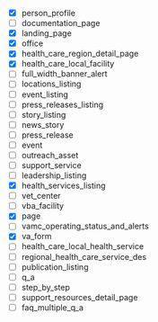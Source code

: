 - [x] person_profile
- [ ] documentation_page
- [x] landing_page
- [x] office
- [x] health_care_region_detail_page
- [x] health_care_local_facility
- [ ] full_width_banner_alert
- [ ] locations_listing
- [ ] event_listing
- [ ] press_releases_listing
- [ ] story_listing
- [ ] news_story
- [ ] press_release
- [ ] event
- [ ] outreach_asset
- [ ] support_service
- [ ] leadership_listing
- [x] health_services_listing
- [ ] vet_center
- [ ] vba_facility
- [x] page
- [ ] vamc_operating_status_and_alerts
- [x] va_form
- [ ] health_care_local_health_service
- [ ] regional_health_care_service_des
- [ ] publication_listing
- [ ] q_a
- [ ] step_by_step
- [ ] support_resources_detail_page
- [ ] faq_multiple_q_a
